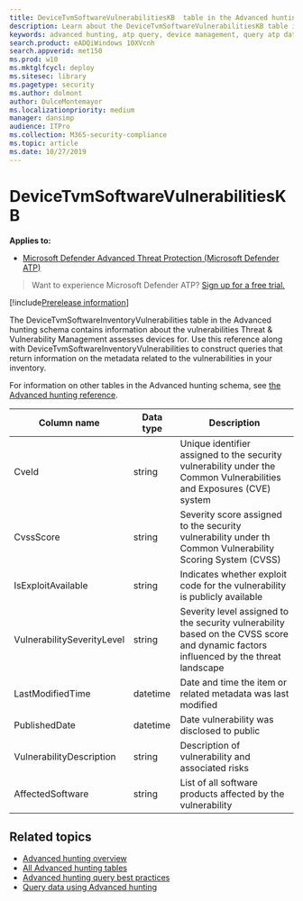 ```yaml
---
title: DeviceTvmSoftwareVulnerabilitiesKB  table in the Advanced hunting schema
description: Learn about the DeviceTvmSoftwareVulnerabilitiesKB table in the Advanced hunting schema, such as CVE ID, CVSS score, exploit availability, vulnerability severity, last modified time, date the vulnerability was disclosed to public, and affected software in your network. 
keywords: advanced hunting, atp query, device management, query atp data, query tvm data, query software vulnerability inventory, intellisense, atp telemetry, events, events telemetry, azure log analytics, description, DeviceTvmSoftwareVulnerabilitiesKB 
search.product: eADQiWindows 10XVcnh
search.appverid: met150
ms.prod: w10
ms.mktglfcycl: deploy
ms.sitesec: library
ms.pagetype: security
ms.author: dolmont
author: DulceMontemayor
ms.localizationpriority: medium
manager: dansimp
audience: ITPro
ms.collection: M365-security-compliance 
ms.topic: article
ms.date: 10/27/2019
---
```


# DeviceTvmSoftwareVulnerabilitiesKB 

**Applies to:**

- [Microsoft Defender Advanced Threat Protection (Microsoft Defender ATP)](https://go.microsoft.com/fwlink/p/?linkid=2069559)

>Want to experience Microsoft Defender ATP? [Sign up for a free trial.](https://www.microsoft.com/en-us/WindowsForBusiness/windows-atp?ocid=docs-wdatp-advancedhuntingref-abovefoldlink)

[!include[Prerelease information](prerelease.md)]

The DeviceTvmSoftwareInventoryVulnerabilities table in the Advanced hunting schema contains information about the vulnerabilities Threat & Vulnerability Management assesses devices for. Use this reference along with DeviceTvmSoftwareInventoryVulnerabilities to construct queries that return information on the metadata related to the vulnerabilities in your inventory.

For information on other tables in the Advanced hunting schema, see [the Advanced hunting reference](advanced-hunting-reference.md).

| Column name | Data type | Description |
|-------------|-----------|-------------|
| CveId | string | Unique identifier assigned to the security vulnerability under the Common Vulnerabilities and Exposures (CVE) system|
| CvssScore | string | Severity score assigned to the security vulnerability under th Common Vulnerability Scoring System (CVSS)|
| IsExploitAvailable | string | Indicates whether exploit code for the vulnerability is publicly available|
| VulnerabilitySeverityLevel | string | Severity level assigned to the security vulnerability based on the CVSS score and dynamic factors influenced by the threat landscape|
| LastModifiedTime | datetime | Date and time the item or related metadata was last modified|
| PublishedDate | datetime | Date vulnerability was disclosed to public|
| VulnerabilityDescription | string | Description of vulnerability and associated risks|
| AffectedSoftware | string | List of all software products affected by the vulnerability|

## Related topics

- [Advanced hunting overview](overview-hunting.md)
- [All Advanced hunting tables](advanced-hunting-reference.md)
- [Advanced hunting query best practices](advanced-hunting-best-practices.md)
- [Query data using Advanced hunting](advanced-hunting.md)
